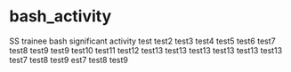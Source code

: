 # bash_activity
SS trainee bash significant activity
test
test2
test3
test4
test5
test6
test7
test8
test9
test9
test10
test11
test12
test13
test13
test13
test13
test13
test13
test7
test8
test9
est7
test8
test9
